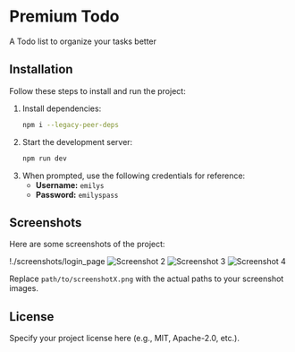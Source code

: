 # Premium Todo

A Todo list to organize your tasks better

## Installation

Follow these steps to install and run the project:

1. Install dependencies:
   ```sh
   npm i --legacy-peer-deps
   ```
2. Start the development server:
   ```sh
   npm run dev
   ```
3. When prompted, use the following credentials for reference:
   - **Username:** `emilys`
   - **Password:** `emilyspass`

## Screenshots

Here are some screenshots of the project:

!./screenshots/login_page
![Screenshot 2](path/to/screenshot2.png)
![Screenshot 3](path/to/screenshot3.png)
![Screenshot 4](path/to/screenshot4.png)

Replace `path/to/screenshotX.png` with the actual paths to your screenshot images.

## License

Specify your project license here (e.g., MIT, Apache-2.0, etc.).

